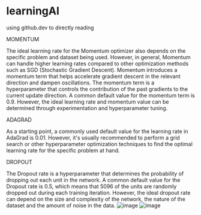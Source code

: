 # learningAI

using github.dev to directly reading

MOMENTUM

The ideal learning rate for the Momentum optimizer also depends on the specific problem and dataset being used. However, in general, Momentum can handle
higher learning rates compared to other optimization methods such as SGD (Stochastic Gradient Descent).
Momentum introduces a momentum term that helps accelerate gradient descent in the relevant direction and dampen oscillations. The momentum term is a
hyperparameter that controls the contribution of the past gradients to the current update direction.
A common default value for the momentum term is 0.9. However, the ideal learning rate and momentum value can be determined through experimentation
and hyperparameter tuning.

ADAGRAD

As a starting point, a commonly used default value for the learning rate in AdaGrad is 0.01. However, it's usually recommended to perform a grid search or other
hyperparameter optimization techniques to find the optimal learning rate for the specific problem at hand.

DROPOUT

The Dropout rate is a hyperparameter that determines the probability of dropping out each unit in the network.
A common default value for the Dropout rate is 0.5, which means that 5096 of the units are randomly dropped out during each training iteration. 
However, the ideal dropout rate can depend on the size and complexity of the network, the nature of the dataset and the amount of noise in the data.
![image](https://user-images.githubusercontent.com/130331848/231134143-e1b643cb-3782-436e-8d05-87a108270cb1.png)
![image](https://user-images.githubusercontent.com/130331848/231134199-b65b82ab-8021-46cc-9b89-09f79c77ecea.png)

